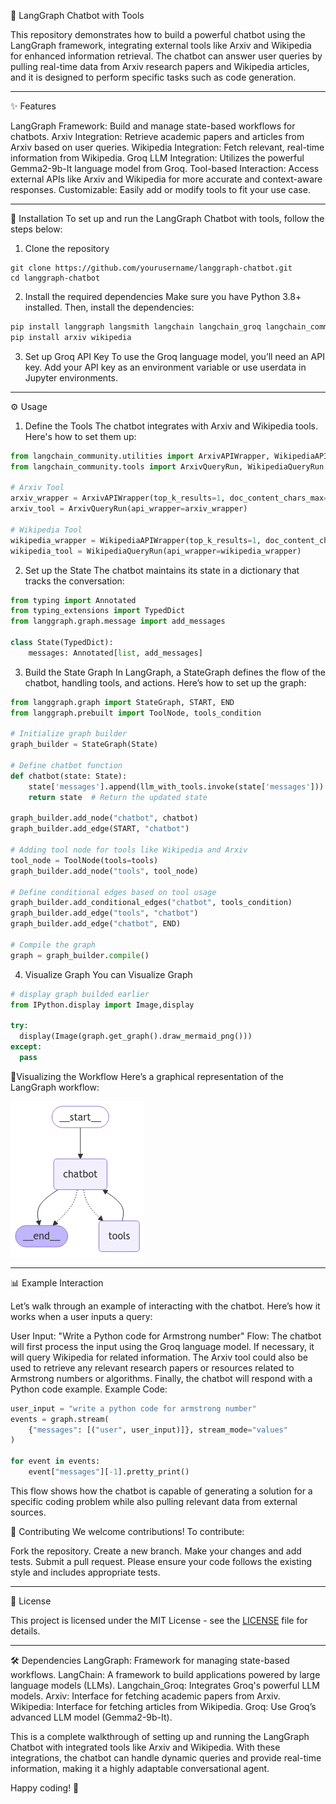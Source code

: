 :robot: LangGraph Chatbot with Tools

This repository demonstrates how to build a powerful chatbot using the LangGraph framework, integrating external tools like Arxiv and Wikipedia for enhanced information retrieval. The chatbot can answer user queries by pulling real-time data from Arxiv research papers and Wikipedia articles, and it is designed to perform specific tasks such as code generation.
____________________________________________________________________________________________________________________________________________________________________________

:sparkles: Features

LangGraph Framework: Build and manage state-based workflows for chatbots.
Arxiv Integration: Retrieve academic papers and articles from Arxiv based on user queries.
Wikipedia Integration: Fetch relevant, real-time information from Wikipedia.
Groq LLM Integration: Utilizes the powerful Gemma2-9b-It language model from Groq.
Tool-based Interaction: Access external APIs like Arxiv and Wikipedia for more accurate and context-aware responses.
Customizable: Easily add or modify tools to fit your use case.
_____________________________________________________________________________________________________________________________________________________________________________

:floppy_disk: Installation
To set up and run the LangGraph Chatbot with tools, follow the steps below:

1. Clone the repository
```git
git clone https://github.com/yourusername/langgraph-chatbot.git
cd langgraph-chatbot
```

2. Install the required dependencies
Make sure you have Python 3.8+ installed. Then, install the dependencies:
```python
pip install langgraph langsmith langchain langchain_groq langchain_community
pip install arxiv wikipedia
```

3. Set up Groq API Key
To use the Groq language model, you’ll need an API key. Add your API key as an environment variable or use userdata in Jupyter environments.
_____________________________________________________________________________________________________________________________________________________________________________

:gear: Usage
1. Define the Tools
The chatbot integrates with Arxiv and Wikipedia tools. Here's how to set them up:
```python
from langchain_community.utilities import ArxivAPIWrapper, WikipediaAPIWrapper
from langchain_community.tools import ArxivQueryRun, WikipediaQueryRun

# Arxiv Tool
arxiv_wrapper = ArxivAPIWrapper(top_k_results=1, doc_content_chars_max=300)
arxiv_tool = ArxivQueryRun(api_wrapper=arxiv_wrapper)

# Wikipedia Tool
wikipedia_wrapper = WikipediaAPIWrapper(top_k_results=1, doc_content_chars_max=300)
wikipedia_tool = WikipediaQueryRun(api_wrapper=wikipedia_wrapper)
```

2. Set up the State
The chatbot maintains its state in a dictionary that tracks the conversation:
```python
from typing import Annotated
from typing_extensions import TypedDict
from langgraph.graph.message import add_messages

class State(TypedDict):
    messages: Annotated[list, add_messages]
```

3. Build the State Graph
In LangGraph, a StateGraph defines the flow of the chatbot, handling tools, and actions. Here’s how to set up the graph:
```python
from langgraph.graph import StateGraph, START, END
from langgraph.prebuilt import ToolNode, tools_condition

# Initialize graph builder
graph_builder = StateGraph(State)

# Define chatbot function
def chatbot(state: State):
    state['messages'].append(llm_with_tools.invoke(state['messages']))
    return state  # Return the updated state

graph_builder.add_node("chatbot", chatbot)
graph_builder.add_edge(START, "chatbot")

# Adding tool node for tools like Wikipedia and Arxiv
tool_node = ToolNode(tools=tools)
graph_builder.add_node("tools", tool_node)

# Define conditional edges based on tool usage
graph_builder.add_conditional_edges("chatbot", tools_condition)
graph_builder.add_edge("tools", "chatbot")
graph_builder.add_edge("chatbot", END)

# Compile the graph
graph = graph_builder.compile()
```

4. Visualize Graph
You can Visualize Graph
```python
# display graph builded earlier
from IPython.display import Image,display

try:
  display(Image(graph.get_graph().draw_mermaid_png()))
except:
  pass
```

🎨Visualizing the Workflow
Here’s a graphical representation of the LangGraph workflow:

![Chatbot Graph](https://github.com/RD191295/Langgraph_chatbot_with_tools/raw/main/Image/chatbot-graph.png)

_____________________________________________________________________________________________________________________________________________________________________________

📊 Example Interaction

Let’s walk through an example of interacting with the chatbot. Here’s how it works when a user inputs a query:

User Input: "Write a Python code for Armstrong number"
Flow:
The chatbot will first process the input using the Groq language model.
If necessary, it will query Wikipedia for related information.
The Arxiv tool could also be used to retrieve any relevant research papers or resources related to Armstrong numbers or algorithms.
Finally, the chatbot will respond with a Python code example.
Example Code:

```python
user_input = "write a python code for armstrong number"
events = graph.stream(
    {"messages": [("user", user_input)]}, stream_mode="values"
)

for event in events:
    event["messages"][-1].pretty_print()
```
This flow shows how the chatbot is capable of generating a solution for a specific coding problem while also pulling relevant data from external sources.

🤝 Contributing
We welcome contributions! To contribute:

Fork the repository.
Create a new branch.
Make your changes and add tests.
Submit a pull request.
Please ensure your code follows the existing style and includes appropriate tests.

_____________________________________________________________________________________________________________________________________________________________________________

📜 License

This project is licensed under the MIT License - see the [LICENSE](https://github.com/RD191295/Langgraph_chatbot_with_tools/blob/main/LICENSE) file for details.


_____________________________________________________________________________________________________________________________________________________________________________

🛠️ Dependencies
LangGraph: Framework for managing state-based workflows.
LangChain: A framework to build applications powered by large language models (LLMs).
Langchain_Groq: Integrates Groq's powerful LLM models.
Arxiv: Interface for fetching academic papers from Arxiv.
Wikipedia: Interface for fetching articles from Wikipedia.
Groq: Use Groq’s advanced LLM model (Gemma2-9b-It).

This is a complete walkthrough of setting up and running the LangGraph Chatbot with integrated tools like Arxiv and Wikipedia. With these integrations, the chatbot can handle dynamic queries and provide real-time information, making it a highly adaptable conversational agent.

Happy coding! 🎉
